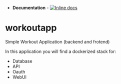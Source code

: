 + **Documentation** - [![Inline docs](http://inch-ci.org/github/dwyl/hapi-auth-jwt2.svg?branch=master)](http://inch-ci.org/github/dwyl/hapi-auth-jwt2)

# workoutapp
Simple Workout Application (backend and frotend)

In this application you will find a dockerized stack for:

- Database
- API
- Oauth
- WebUI
